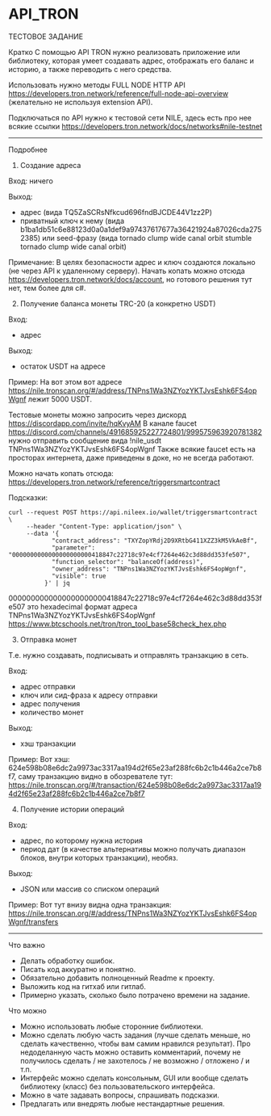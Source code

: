 # API_TRON
ТЕСТОВОЕ ЗАДАНИЕ

Кратко
С помощью API TRON нужно реализовать приложение или библиотеку, которая умеет создавать адрес, отображать его баланс и историю, а также переводить с него средства. 

Использовать нужно методы FULL NODE HTTP API https://developers.tron.network/reference/full-node-api-overview (желательно не используя extension API).

Подключаться по API нужно к тестовой сети NILE, здесь есть про нее всякие ссылки https://developers.tron.network/docs/networks#nile-testnet

---------------------------------------------------------------

Подробнее

1. Создание адреса

Вход: ничего

Выход:
 - адрес (вида TQ5ZaSCRsNfkcud696fndBJCDE44V1zz2P)
 - приватный ключ к нему (вида b1ba1db51c6e88123d0a0a1def9a97437617677a36421924a87026cda2752385) или seed-фразу (вида tornado clump wide canal orbit stumble tornado clump wide canal orbit)

Примечание: В целях безопасности адрес и ключ создаются локально (не через API к удаленному серверу). Начать копать можно отсюда https://developers.tron.network/docs/account, но готового решения тут нет, тем более для c#. 

2. Получение баланса монеты TRC-20 (а конкретно USDT)

Вход: 
 - адрес

Выход:
 - остаток USDT на адресе
 
Пример:
На вот этом вот адресе https://nile.tronscan.org/#/address/TNPns1Wa3NZYozYKTJvsEshk6FS4opWgnf лежит 5000 USDT.

Тестовые монеты можно запросить через дискорд https://discordapp.com/invite/hqKvyAM
В канале faucet https://discord.com/channels/491685925227724801/999575963920781382 нужно отправить сообщение вида 
!nile_usdt TNPns1Wa3NZYozYKTJvsEshk6FS4opWgnf
Также всякие faucet есть на просторах интернета, даже приведены в доке, но не всегда работают.

Можно начать копать отсюда: https://developers.tron.network/reference/triggersmartcontract

Подсказки:
```
curl --request POST https://api.nileex.io/wallet/triggersmartcontract \
     --header "Content-Type: application/json" \
     --data '{
            "contract_address": "TXYZopYRdj2D9XRtbG411XZZ3kM5VkAeBf",
            "parameter": "0000000000000000000000418847c22718c97e4cf7264e462c3d88dd353fe507",
            "function_selector": "balanceOf(address)",
            "owner_address": "TNPns1Wa3NZYozYKTJvsEshk6FS4opWgnf",
            "visible": true
          }' | jq
```   
0000000000000000000000418847c22718c97e4cf7264e462c3d88dd353fe507 это hexadecimal формат адреса TNPns1Wa3NZYozYKTJvsEshk6FS4opWgnf
https://www.btcschools.net/tron/tron_tool_base58check_hex.php

3. Отправка монет

Т.е. нужно создавать, подписывать и отправлять транзакцию в сеть.

Вход:
 - адрес отправки
 - ключ или сид-фраза к адресу отправки
 - адрес получения
 - количество монет

Выход:
 - хэш транзакции
 
Пример:
Вот хэш: 624e598b08e6dc2a9973ac3317aa194d2f65e23af288fc6b2c1b446a2ce7b8f7, саму транзакцию видно в обозревателе тут: https://nile.tronscan.org/#/transaction/624e598b08e6dc2a9973ac3317aa194d2f65e23af288fc6b2c1b446a2ce7b8f7

4. Получение истории операций

Вход: 
 - адрес, по которому нужна история
 - период дат (в качестве альтернативы можно получать диапазон блоков, внутри которых транзакции), необяз.

Выход:
 - JSON или массив со списком операций
 
Пример:
Вот тут внизу видна одна транзакция: https://nile.tronscan.org/#/address/TNPns1Wa3NZYozYKTJvsEshk6FS4opWgnf/transfers

---------------------------------------------------------------

Что важно
- Делать обработку ошибок.
- Писать код аккуратно и понятно.
- Обязательно добавить полноценный Readme к проекту.
- Выложить код на гитхаб или гитлаб.
- Примерно указать, сколько было потрачено времени на задание.

Что можно
- Можно использовать любые сторонние библиотеки.
- Можно сделать любую часть задания (лучше сделать меньше, но сделать качественно, чтобы вам самим нравился результат). Про недоделанную часть можно оставить комментарий, почему не получилось сделать / не захотелось / не возможно / отложено /  и т.п.
- Интерфейс можно сделать консольным, GUI или вообще сделать библиотеку (класс) без пользовательского интерфейса.
- Можно в чате задавать вопросы, спрашивать подсказки.
- Предлагать или внедрять любые нестандартные решения.
